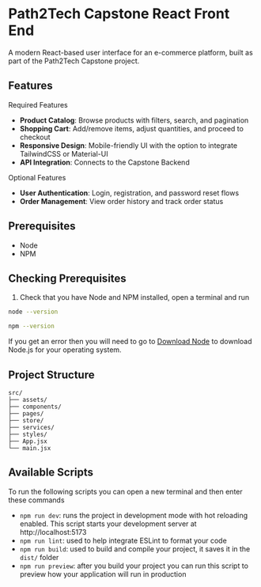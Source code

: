 # Path2Tech Capstone React Front End

A modern React-based user interface for an e-commerce platform, built as part of the Path2Tech Capstone project.

## Features

Required Features
- **Product Catalog**: Browse products with filters, search, and pagination
- **Shopping Cart**: Add/remove items, adjust quantities, and proceed to checkout
- **Responsive Design**: Mobile-friendly UI with the option to integrate TailwindCSS or Material-UI
- **API Integration**: Connects to the Capstone Backend

Optional Features
- **User Authentication**: Login, registration, and password reset flows
- **Order Management**: View order history and track order status


## Prerequisites
- Node
- NPM

## Checking Prerequisites
1. Check that you have Node and NPM installed, open a terminal and run

```sh
node --version
```

```sh
npm --version
```

If you get an error then you will need to go to [Download Node](https://nodejs.org/en/download) to download Node.js for your operating system.

## Project Structure
```
src/
├── assets/
├── components/
├── pages/
├── store/
├── services/
├── styles/
├── App.jsx
└── main.jsx
```

## Available Scripts

To run the following scripts you can open a new terminal and then enter these commands
- `npm run dev`: runs the project in development mode with hot reloading enabled. This script starts your development server at http://localhost:5173
- `npm run lint`: used to help integrate ESLint to format your code
- `npm run build`: used to build and compile your project, it saves it in the `dist/` folder
- `npm run preview`: after you build your project you can run this script to preview how your application will run in production
